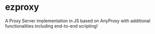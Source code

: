 # ezproxy
A Proxy Server implementation in JS based on AnyProxy with additional functionalities including end-to-end scripting!
